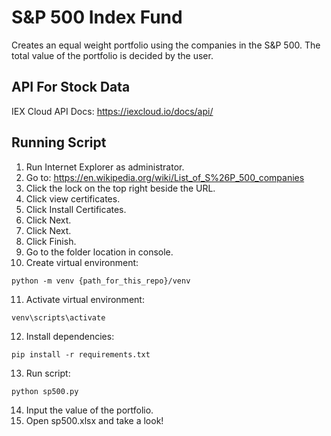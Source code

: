 # S&P 500 Index Fund
Creates an equal weight portfolio using the companies in the S&P 500. The total value of the portfolio is decided by the user.
## API For Stock Data
IEX Cloud API Docs: https://iexcloud.io/docs/api/
## Running Script
1. Run Internet Explorer as administrator.
2. Go to: https://en.wikipedia.org/wiki/List_of_S%26P_500_companies
3. Click the lock on the top right beside the URL.
4. Click view certificates.
5. Click Install Certificates.
6. Click Next.
7. Click Next.
8. Click Finish.
9. Go to the folder location in console.
10. Create virtual environment:
```console
python -m venv {path_for_this_repo}/venv
```
11. Activate virtual environment:
```console
venv\scripts\activate
```
12. Install dependencies:
```console
pip install -r requirements.txt
```
13. Run script:
```console
python sp500.py
```
14. Input the value of the portfolio.
15. Open sp500.xlsx and take a look!
